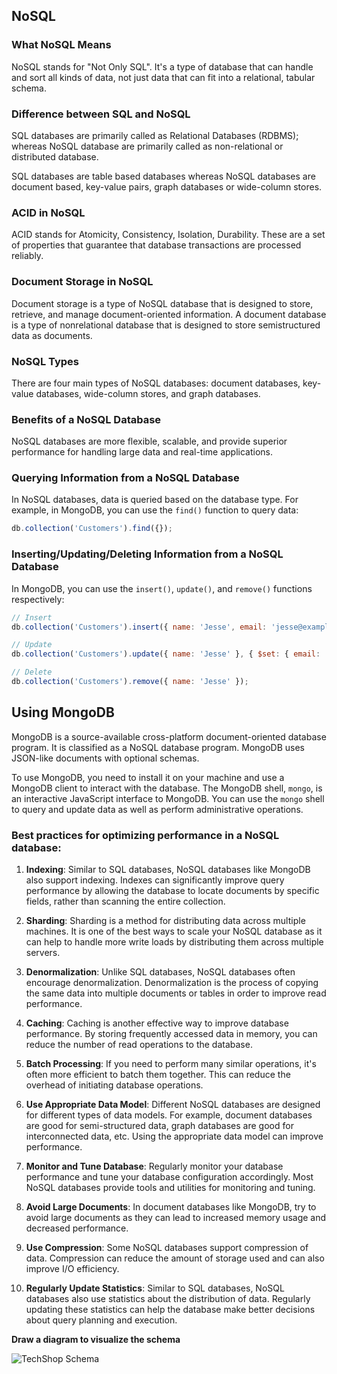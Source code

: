 ## NoSQL

### What NoSQL Means

NoSQL stands for "Not Only SQL". It's a type of database that can handle and sort all kinds of data, not just data that can fit into a relational, tabular schema.

### Difference between SQL and NoSQL

SQL databases are primarily called as Relational Databases (RDBMS); whereas NoSQL database are primarily called as non-relational or distributed database.

SQL databases are table based databases whereas NoSQL databases are document based, key-value pairs, graph databases or wide-column stores.

### ACID in NoSQL

ACID stands for Atomicity, Consistency, Isolation, Durability. These are a set of properties that guarantee that database transactions are processed reliably.

### Document Storage in NoSQL

Document storage is a type of NoSQL database that is designed to store, retrieve, and manage document-oriented information. A document database is a type of nonrelational database that is designed to store semistructured data as documents.

### NoSQL Types

There are four main types of NoSQL databases: document databases, key-value databases, wide-column stores, and graph databases.

### Benefits of a NoSQL Database

NoSQL databases are more flexible, scalable, and provide superior performance for handling large data and real-time applications.

### Querying Information from a NoSQL Database

In NoSQL databases, data is queried based on the database type. For example, in MongoDB, you can use the `find()` function to query data:

```javascript
db.collection('Customers').find({});
```

### Inserting/Updating/Deleting Information from a NoSQL Database

In MongoDB, you can use the `insert()`, `update()`, and `remove()` functions respectively:

```javascript
// Insert
db.collection('Customers').insert({ name: 'Jesse', email: 'jesse@example.com' });

// Update
db.collection('Customers').update({ name: 'Jesse' }, { $set: { email: 'jesse_new@example.com' } });

// Delete
db.collection('Customers').remove({ name: 'Jesse' });
```

## Using MongoDB

MongoDB is a source-available cross-platform document-oriented database program. It is classified as a NoSQL database program. MongoDB uses JSON-like documents with optional schemas.

To use MongoDB, you need to install it on your machine and use a MongoDB client to interact with the database. The MongoDB shell, `mongo`, is an interactive JavaScript interface to MongoDB. You can use the `mongo` shell to query and update data as well as perform administrative operations.

### Best practices for optimizing performance in a NoSQL database:

1. **Indexing**: Similar to SQL databases, NoSQL databases like MongoDB also support indexing. Indexes can significantly improve query performance by allowing the database to locate documents by specific fields, rather than scanning the entire collection.

2. **Sharding**: Sharding is a method for distributing data across multiple machines. It is one of the best ways to scale your NoSQL database as it can help to handle more write loads by distributing them across multiple servers.

3. **Denormalization**: Unlike SQL databases, NoSQL databases often encourage denormalization. Denormalization is the process of copying the same data into multiple documents or tables in order to improve read performance.

4. **Caching**: Caching is another effective way to improve database performance. By storing frequently accessed data in memory, you can reduce the number of read operations to the database.

5. **Batch Processing**: If you need to perform many similar operations, it's often more efficient to batch them together. This can reduce the overhead of initiating database operations.

6. **Use Appropriate Data Model**: Different NoSQL databases are designed for different types of data models. For example, document databases are good for semi-structured data, graph databases are good for interconnected data, etc. Using the appropriate data model can improve performance.

7. **Monitor and Tune Database**: Regularly monitor your database performance and tune your database configuration accordingly. Most NoSQL databases provide tools and utilities for monitoring and tuning.

8. **Avoid Large Documents**: In document databases like MongoDB, try to avoid large documents as they can lead to increased memory usage and decreased performance.

9. **Use Compression**: Some NoSQL databases support compression of data. Compression can reduce the amount of storage used and can also improve I/O efficiency.

10. **Regularly Update Statistics**: Similar to SQL databases, NoSQL databases also use statistics about the distribution of data. Regularly updating these statistics can help the database make better decisions about query planning and execution.

**Draw a diagram to visualize the schema**

![TechShop Schema](https://github.com/ALU-BSE/databases-sql-MaikarfiJesse/assets/99619280/9fbc9029-7626-4c6e-99bb-08a957cab323)
